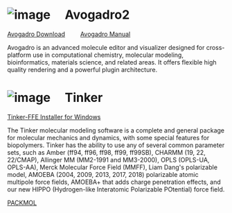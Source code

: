 
# ![image](https://github.com/user-attachments/assets/0a9cf37c-0b4a-43be-9a3b-4dd543a49d7a) &nbsp;&nbsp;&nbsp; Avogadro2  

[Avogadro Download](https://sourceforge.net/projects/avogadro/files/latest/download)
&nbsp;&nbsp;&nbsp;&nbsp;&nbsp;&nbsp;&nbsp;
[Avogadro Manual](https://avogadro.cc/docs/)

Avogadro is an advanced molecule editor and visualizer designed for cross-platform use in computational chemistry, molecular modeling, bioinformatics, materials science, and related areas.
It offers flexible high quality rendering and a powerful plugin architecture.

# ![image](https://github.com/user-attachments/assets/c2482d54-44e4-4b75-a34a-7dd3249ba061) &nbsp;&nbsp;&nbsp; Tinker  

[Tinker-FFE Installer for Windows](https://dasher.wustl.edu/tinker/)

The Tinker molecular modeling software is a complete and general package for molecular mechanics and dynamics, with some special features for biopolymers. Tinker has the ability to use any of several common parameter sets, such as Amber (ff94, ff96, ff98, ff99, ff99SB), CHARMM (19, 22, 22/CMAP), Allinger MM (MM2-1991 and MM3-2000), OPLS (OPLS-UA, OPLS-AA), Merck Molecular Force Field (MMFF), Liam Dang's polarizable model, AMOEBA (2004, 2009, 2013, 2017, 2018) polarizable atomic multipole force fields, AMOEBA+ that adds charge penetration effects, and our new HIPPO (Hydrogen-like Interatomic Polarizable POtential) force field.



[PACKMOL](https://m3g.github.io/packmol/)
